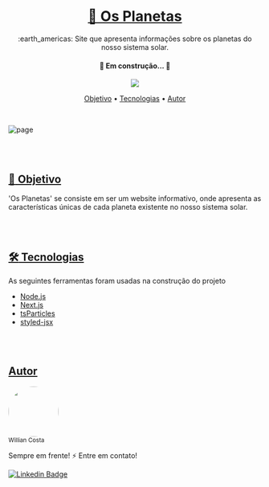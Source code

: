 <h1 align="center">
  <a href="https://pt-br.reactjs.org/">🔗 Os Planetas</a>
</h1>

<p align="center">:earth_americas: Site que apresenta informações sobre os planetas do nosso sistema solar.</p>

<h4 align="center"> 
	🚧  Em construção...  🚧
</h4>

<p align="center">
  <a href="https://lbesson.mit-license.org/">
    <img src="https://img.shields.io/badge/License-MIT-blue.svg"/>
  </a>
</p>

<!-- [![MIT license](https://img.shields.io/badge/License-MIT-blue.svg)](https://lbesson.mit-license.org/) -->

<p align="center">
 <a href="#dart-objetivo">Objetivo</a> •
 <a href="#hammer_and_wrench-tecnologias">Tecnologias</a> • 
 <a href="#autor">Autor</a>
</p>

<br/>

![page](https://user-images.githubusercontent.com/68829088/154877132-15f0d622-7052-4367-b86f-b4a0b465169b.gif)

<br/><br/>

## [:dart: Objetivo](#objetivo)

<p dir="auto">
  'Os Planetas' se consiste em ser um website informativo, onde apresenta as características únicas de cada planeta existente no nosso sistema solar.
</p>

<br/>

<br/>


## [:hammer_and_wrench: Tecnologias](#tecnologias)

<p dir="auto">
  As seguintes ferramentas foram usadas na construção do projeto
</p>

- [Node.js](https://nodejs.org/en/)
- [Next.js](https://nextjs.org//)
- [tsParticles](https://particles.js.org/)
- [styled-jsx](https://github.com/vercel/styled-jsx)

<br/><br/>
## [Autor](#autor)
<img style="border-radius: 50%;" width="100px" src="https://avatars.githubusercontent.com/u/68829088?v=4"/><br/>
<sub>Willian Costa</sub><br/>

Sempre em frente! :zap: Entre em contato!<br/>

[![Linkedin Badge](https://img.shields.io/badge/-Willian_Costa-blue?style=flat-square&logo=Linkedin&logoColor=white&link=https://www.linkedin.com/in/willian-costa-8b9b3518a/)](https://www.linkedin.com/in/willian-costa-8b9b3518a/) 
